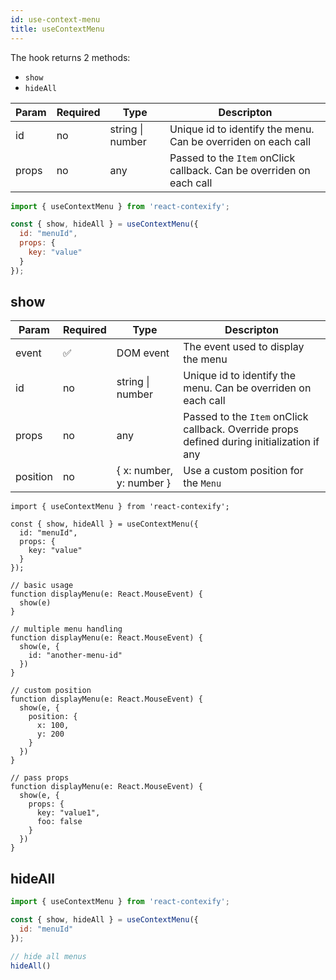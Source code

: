 ```yaml
---
id: use-context-menu
title: useContextMenu
---
```


The hook returns 2 methods:
- `show`
- `hideAll`

| Param | Required | Type             | Descripton                                                           |
|-------|----------|------------------|----------------------------------------------------------------------|
| id    | no       | string \| number | Unique id to identify the menu. Can be overriden on each call        |
| props | no       | any              | Passed to the `Item` onClick callback. Can be overriden on each call |

```jsx
import { useContextMenu } from 'react-contexify';

const { show, hideAll } = useContextMenu({ 
  id: "menuId",
  props: {
    key: "value"
  }
});
```

## show

| Param    | Required | Type                     | Descripton                                                                                |
|----------|----------|--------------------------|-------------------------------------------------------------------------------------------|
| event    | ✅        | DOM event                | The event used to display the menu                                                        |
| id       | no       | string \| number         | Unique id to identify the menu. Can be overriden on each call                             |
| props    | no       | any                      | Passed to the `Item` onClick callback. Override props defined during initialization if any |
| position | no       | { x: number, y: number } | Use a custom position for the `Menu`                                                      |

```tsx
import { useContextMenu } from 'react-contexify';

const { show, hideAll } = useContextMenu({ 
  id: "menuId",
  props: {
    key: "value"
  }
});

// basic usage
function displayMenu(e: React.MouseEvent) {
  show(e)
}

// multiple menu handling
function displayMenu(e: React.MouseEvent) {
  show(e, {
    id: "another-menu-id"
  })
}

// custom position
function displayMenu(e: React.MouseEvent) {
  show(e, {
    position: {
      x: 100,
      y: 200
    }
  })
}

// pass props
function displayMenu(e: React.MouseEvent) {
  show(e, {
    props: {
      key: "value1",
      foo: false
    }
  })
}

```

## hideAll

```jsx
import { useContextMenu } from 'react-contexify';

const { show, hideAll } = useContextMenu({ 
  id: "menuId"
});

// hide all menus
hideAll()
```